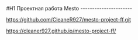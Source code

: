 #H1 Проектная работа Mesto
    ----------------------


https://github.com/CleaneR927/mesto-project-ff.git

https://cleaner927.github.io/mesto-project-ff/
